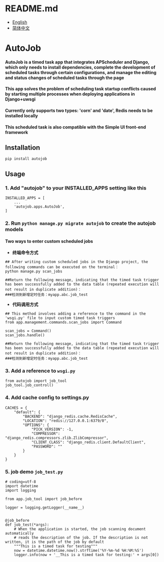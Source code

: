 # README.md

- [English](README.md)
- [简体中文](README.zh_CN.md)

# AutoJob

#### AutoJob is a timed task app that integrates APScheduler and Django, which only needs to install dependencies, complete the development of scheduled tasks through certain configurations, and manage the editing and status changes of scheduled tasks through the page

#### This app solves the problem of scheduling task startup conflicts caused by starting multiple processes when deploying applications in Django+uwsgi

#### Currently only supports two types: 'corn' and 'date', Redis needs to be installed locally

#### This scheduled task is also compatible with the Simple UI front-end framework

## Installation

```
pip install autojob
```

## Usage

### 1. Add "autojob" to your INSTALLED_APPS setting like this

```
INSTALLED_APPS = [
    ...
    'autojob.apps.AutoJob',
]
```

### 2. Run `python manage.py migrate autojob` to create the autojob models

#### Two ways to enter custom scheduled jobs

- **终端命令方式**

```
## After writing custom scheduled jobs in the Django project, the following commands can be executed on the terminal：
python manage.py scan_jobs

##Return the following message, indicating that the timed task trigger has been successfully added to the data table (repeated execution will not result in duplicate addition)：
###检测到新增定时任务：myapp.abc.job_test
```

- **代码调用方式**

```
## This method involves adding a reference to the command in the 'wsgi.py' file to input custom timed task triggers
from app.management.commands.scan_jobs import Command

scan_jobs = Command()
scan_jobs.handle()

##Return the following message, indicating that the timed task trigger has been successfully added to the data table (repeated execution will not result in duplicate addition)：
###检测到新增定时任务：myapp.abc.job_test
```

### 3. Add a reference to `wsgi.py`

```
from autojob import job_tool
job_tool.job_control()
```

### 4. Add cache config to settings.py

```
CACHES = {
    "default": {
        "BACKEND": "django_redis.cache.RedisCache",
        "LOCATION": "redis://127.0.0.1:6379/0",
        "OPTIONS": {
            "PICK_VERSION": -1,
            "COMPRESSOR": "django_redis.compressors.zlib.ZlibCompressor",
            "CLIENT_CLASS": "django_redis.client.DefaultClient",
            "PASSWORD": ""
        }
    }
}
```

### 5. job demo `job_test.py`

```
# coding=utf-8
import datetime
import logging

from app.job_tool import job_before

logger = logging.getLogger(__name__)


@job_before
def job_test(*args):
    # When the application is started, the job scanning document automatically 
    # reads the description of the job. If the description is not written, it is the path of the job by default
    """This is a timed task for testing"""
    now = datetime.datetime.now().strftime('%Y-%m-%d %H:%M:%S')
    logger.info(now + '__This is a timed task for testing:' + args[0])

```
